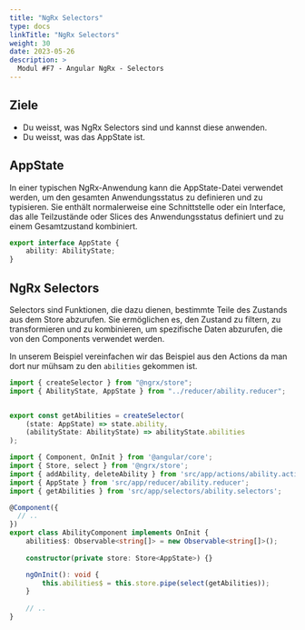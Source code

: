 ```yaml
---
title: "NgRx Selectors"
type: docs
linkTitle: "NgRx Selectors"
weight: 30
date: 2023-05-26
description: >
  Modul #F7 - Angular NgRx - Selectors
---
```

## Ziele
* Du weisst, was NgRx Selectors sind und kannst diese anwenden.
* Du weisst, was das AppState ist.

## AppState
In einer typischen NgRx-Anwendung kann die AppState-Datei verwendet werden, um den gesamten Anwendungsstatus zu definieren und zu typisieren. Sie enthält normalerweise eine Schnittstelle oder ein Interface, das alle Teilzustände oder Slices des Anwendungsstatus definiert und zu einem Gesamtzustand kombiniert.
```typescript
export interface AppState {
    ability: AbilityState;
}
```

## NgRx Selectors
Selectors sind Funktionen, die dazu dienen, bestimmte Teile des Zustands aus dem Store abzurufen. Sie ermöglichen es, den Zustand zu filtern, zu transformieren und zu kombinieren, um spezifische Daten abzurufen, die von den Components verwendet werden.

In unserem Beispiel vereinfachen wir das Beispiel aus den Actions da man dort nur mühsam zu den `abilities` gekommen ist.
```typescript
import { createSelector } from "@ngrx/store";
import { AbilityState, AppState } from "../reducer/ability.reducer";


export const getAbilities = createSelector(
    (state: AppState) => state.ability,
    (abilityState: AbilityState) => abilityState.abilities
);
```
```typescript
import { Component, OnInit } from '@angular/core';
import { Store, select } from '@ngrx/store';
import { addAbility, deleteAbility } from 'src/app/actions/ability.actions';
import { AppState } from 'src/app/reducer/ability.reducer';
import { getAbilities } from 'src/app/selectors/ability.selectors';

@Component({
  // ..
})
export class AbilityComponent implements OnInit {
    abilities$: Observable<string[]> = new Observable<string[]>();
    
    constructor(private store: Store<AppState>) {}

    ngOnInit(): void {
        this.abilities$ = this.store.pipe(select(getAbilities));
    }
    
    // ..
}
```


